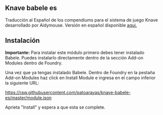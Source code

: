 ## Knave babele es

Traducción al Español de los compendiums para el sistema de juego Knave desarrollado por Aidymouse.
Versión en español disponible [aqui.](https://github.com/patoarayas/knave-foundry-vtt)

## Instalación

**Importante:** Para instalar este módulo primero debes tener instalado Babele. Puedes instalarlo directamente dentro de la sección Add-on Modules dentro de Foundry.

Una vez que ya tengas instalado Babele. Dentro de Foundry en la pestaña Add-on Modules haz click en Install Module e ingresa en el campo inferior la siguiente URL:

https://raw.githubusercontent.com/patoarayas/knave-babele-es/master/module.json

Aprieta "Install" y espera a que esta se complete.
